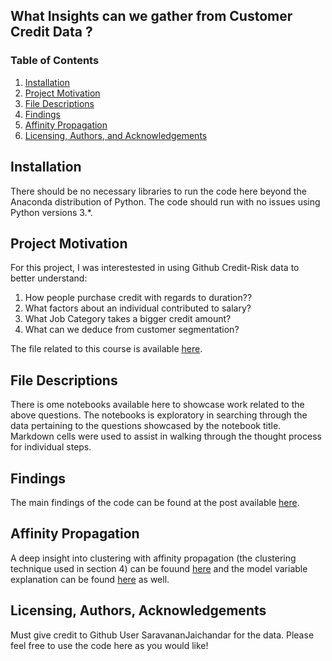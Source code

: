 ## What Insights can we gather from Customer Credit Data ?

### Table of Contents

1. [Installation](#installation)
2. [Project Motivation](#motivation)
3. [File Descriptions](#files)
4. [Findings](#find)
5. [Affinity Propagation](#propagation)
6. [Licensing, Authors, and Acknowledgements](#licensing)

## Installation <a name="installation"></a>

There should be no necessary libraries to run the code here beyond the Anaconda distribution of Python.  The code should run with no issues using Python versions 3.*.

## Project Motivation<a name="motivation"></a>

For this project, I was interestested in using Github Credit-Risk data to better understand:

1. How people purchase credit with regards to duration??
2. What factors about an individual contributed to salary?
3. What Job Category takes a bigger credit amount?
4. What can we deduce from customer segmentation?

The file related to this course is available [here](https://raw.githubusercontent.com/SaravananJaichandar/Credit-Risk-Model/master/german_credit_data.csv).

## File Descriptions <a name="files"></a>

There is ome notebooks available here to showcase work related to the above questions.  The notebooks is exploratory in searching through the data pertaining to the questions showcased by the notebook title.  Markdown cells were used to assist in walking through the thought process for individual steps.  

## Findings<a name="find"></a>

The main findings of the code can be found at the post available [here](https://medium.com/@josh_2774/how-do-you-become-a-developer-5ef1c1c68711).

## Affinity Propagation<a name="propagation"></a>

A deep insight into clustering with affinity propagation (the clustering technique used in section 4) can be fouund [here](https://www.toptal.com/machine-learning/clustering-algorithms) and the model variable explanation can be found [here](https://scikit-learn.org/stable/modules/generated/sklearn.cluster.AffinityPropagation.html) as well.

## Licensing, Authors, Acknowledgements<a name="licensing"></a>
Must give credit to Github User SaravananJaichandar for the data. Please feel free to use the code here as you would like! 

